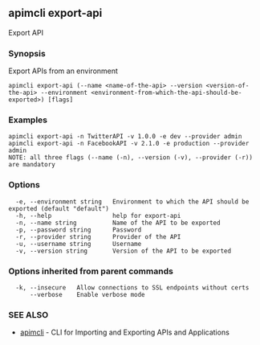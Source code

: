 ## apimcli export-api

Export API

### Synopsis


Export APIs from an environment

```
apimcli export-api (--name <name-of-the-api> --version <version-of-the-api> --environment <environment-from-which-the-api-should-be-exported>) [flags]
```

### Examples

```
apimcli export-api -n TwitterAPI -v 1.0.0 -e dev --provider admin
apimcli export-api -n FacebookAPI -v 2.1.0 -e production --provider admin
NOTE: all three flags (--name (-n), --version (-v), --provider (-r)) are mandatory
```

### Options

```
  -e, --environment string   Environment to which the API should be exported (default "default")
  -h, --help                 help for export-api
  -n, --name string          Name of the API to be exported
  -p, --password string      Password
  -r, --provider string      Provider of the API
  -u, --username string      Username
  -v, --version string       Version of the API to be exported
```

### Options inherited from parent commands

```
  -k, --insecure   Allow connections to SSL endpoints without certs
      --verbose    Enable verbose mode
```

### SEE ALSO
* [apimcli](apimcli.md)	 - CLI for Importing and Exporting APIs and Applications

